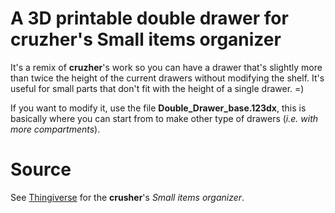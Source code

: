 # A 3D printable double drawer for cruzher's Small items organizer

It's a remix of **cruzher**'s work so you can have a drawer that's slightly more than twice the height of the current drawers without modifying the shelf. It's useful for small parts that don't fit with the height of a single drawer. =)

If you want to modify it, use the file **Double_Drawer_base.123dx**, this is basically where you can start from to make other type of drawers (_i.e. with more compartments_).

# Source

See [Thingiverse](https://www.thingiverse.com/thing:1666929) for the **crusher**'s _Small items organizer_.
